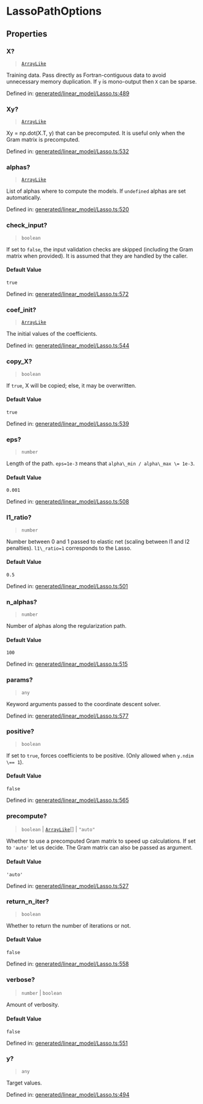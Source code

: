# LassoPathOptions

## Properties

### X?

> [`ArrayLike`](../types/ArrayLike.md)

Training data. Pass directly as Fortran-contiguous data to avoid unnecessary memory duplication. If `y` is mono-output then `X` can be sparse.

Defined in:  [generated/linear\_model/Lasso.ts:489](https://github.com/transitive-bullshit/scikit-learn-ts/blob/92ab806/packages/sklearn/src/generated/linear_model/Lasso.ts#L489)

### Xy?

> [`ArrayLike`](../types/ArrayLike.md)

Xy = np.dot(X.T, y) that can be precomputed. It is useful only when the Gram matrix is precomputed.

Defined in:  [generated/linear\_model/Lasso.ts:532](https://github.com/transitive-bullshit/scikit-learn-ts/blob/92ab806/packages/sklearn/src/generated/linear_model/Lasso.ts#L532)

### alphas?

> [`ArrayLike`](../types/ArrayLike.md)

List of alphas where to compute the models. If `undefined` alphas are set automatically.

Defined in:  [generated/linear\_model/Lasso.ts:520](https://github.com/transitive-bullshit/scikit-learn-ts/blob/92ab806/packages/sklearn/src/generated/linear_model/Lasso.ts#L520)

### check\_input?

> `boolean`

If set to `false`, the input validation checks are skipped (including the Gram matrix when provided). It is assumed that they are handled by the caller.

#### Default Value

`true`

Defined in:  [generated/linear\_model/Lasso.ts:572](https://github.com/transitive-bullshit/scikit-learn-ts/blob/92ab806/packages/sklearn/src/generated/linear_model/Lasso.ts#L572)

### coef\_init?

> [`ArrayLike`](../types/ArrayLike.md)

The initial values of the coefficients.

Defined in:  [generated/linear\_model/Lasso.ts:544](https://github.com/transitive-bullshit/scikit-learn-ts/blob/92ab806/packages/sklearn/src/generated/linear_model/Lasso.ts#L544)

### copy\_X?

> `boolean`

If `true`, X will be copied; else, it may be overwritten.

#### Default Value

`true`

Defined in:  [generated/linear\_model/Lasso.ts:539](https://github.com/transitive-bullshit/scikit-learn-ts/blob/92ab806/packages/sklearn/src/generated/linear_model/Lasso.ts#L539)

### eps?

> `number`

Length of the path. `eps=1e-3` means that `alpha\_min / alpha\_max \= 1e-3`.

#### Default Value

`0.001`

Defined in:  [generated/linear\_model/Lasso.ts:508](https://github.com/transitive-bullshit/scikit-learn-ts/blob/92ab806/packages/sklearn/src/generated/linear_model/Lasso.ts#L508)

### l1\_ratio?

> `number`

Number between 0 and 1 passed to elastic net (scaling between l1 and l2 penalties). `l1\_ratio=1` corresponds to the Lasso.

#### Default Value

`0.5`

Defined in:  [generated/linear\_model/Lasso.ts:501](https://github.com/transitive-bullshit/scikit-learn-ts/blob/92ab806/packages/sklearn/src/generated/linear_model/Lasso.ts#L501)

### n\_alphas?

> `number`

Number of alphas along the regularization path.

#### Default Value

`100`

Defined in:  [generated/linear\_model/Lasso.ts:515](https://github.com/transitive-bullshit/scikit-learn-ts/blob/92ab806/packages/sklearn/src/generated/linear_model/Lasso.ts#L515)

### params?

> `any`

Keyword arguments passed to the coordinate descent solver.

Defined in:  [generated/linear\_model/Lasso.ts:577](https://github.com/transitive-bullshit/scikit-learn-ts/blob/92ab806/packages/sklearn/src/generated/linear_model/Lasso.ts#L577)

### positive?

> `boolean`

If set to `true`, forces coefficients to be positive. (Only allowed when `y.ndim \== 1`).

#### Default Value

`false`

Defined in:  [generated/linear\_model/Lasso.ts:565](https://github.com/transitive-bullshit/scikit-learn-ts/blob/92ab806/packages/sklearn/src/generated/linear_model/Lasso.ts#L565)

### precompute?

> `boolean` \| [`ArrayLike`](../types/ArrayLike.md)[] \| `"auto"`

Whether to use a precomputed Gram matrix to speed up calculations. If set to `'auto'` let us decide. The Gram matrix can also be passed as argument.

#### Default Value

`'auto'`

Defined in:  [generated/linear\_model/Lasso.ts:527](https://github.com/transitive-bullshit/scikit-learn-ts/blob/92ab806/packages/sklearn/src/generated/linear_model/Lasso.ts#L527)

### return\_n\_iter?

> `boolean`

Whether to return the number of iterations or not.

#### Default Value

`false`

Defined in:  [generated/linear\_model/Lasso.ts:558](https://github.com/transitive-bullshit/scikit-learn-ts/blob/92ab806/packages/sklearn/src/generated/linear_model/Lasso.ts#L558)

### verbose?

> `number` \| `boolean`

Amount of verbosity.

#### Default Value

`false`

Defined in:  [generated/linear\_model/Lasso.ts:551](https://github.com/transitive-bullshit/scikit-learn-ts/blob/92ab806/packages/sklearn/src/generated/linear_model/Lasso.ts#L551)

### y?

> `any`

Target values.

Defined in:  [generated/linear\_model/Lasso.ts:494](https://github.com/transitive-bullshit/scikit-learn-ts/blob/92ab806/packages/sklearn/src/generated/linear_model/Lasso.ts#L494)
